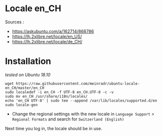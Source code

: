 # Locale en_CH

Sources : 
 - https://askubuntu.com/a/162714/868786
 - https://lh.2xlibre.net/locale/en_US/
 - https://lh.2xlibre.net/locale/de_CH/

# Installation

_tested on Ubuntu 18.10_


	wget https://raw.githubusercontent.com/meinradr/ubuntu-locale-en_CH/master/en_CH
	sudo localedef -i en_CH -f UTF-8 en_CH.UTF-8 -c -v
	sudo mv en_CH /usr/share/i18n/locales/
	echo 'en_CH UTF-8' | sudo tee --append /var/lib/locales/supported.d/en
	sudo locale-gen
	
	
 - Change the regional settings with the new locale in `Language Support` > `Regional Formats` and search for `Switzerland (English)`

Next time you log in, the locale should be in use.
